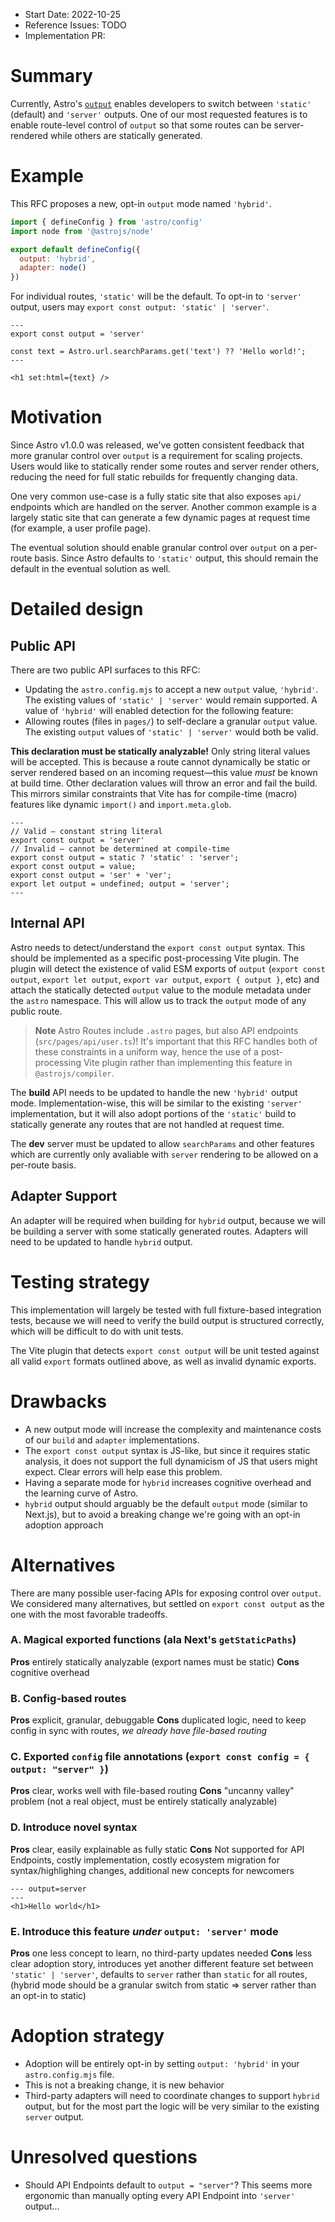 - Start Date: 2022-10-25
- Reference Issues: TODO
- Implementation PR: <!-- leave empty -->

# Summary

Currently, Astro's [`output`](https://docs.astro.build/en/reference/configuration-reference/#output) enables developers to switch between `'static'` (default) and `'server'` outputs. One of our most requested features is to enable route-level control of `output` so that some routes can be server-rendered while others are statically generated.

# Example

This RFC proposes a new, opt-in `output` mode named `'hybrid'`.

```js
import { defineConfig } from 'astro/config'
import node from '@astrojs/node'

export default defineConfig({
  output: 'hybrid',
  adapter: node()
})
```

For individual routes, `'static'` will be the default. To opt-in to `'server'` output, users may `export const output: 'static' | 'server'`.

```astro
---
export const output = 'server'

const text = Astro.url.searchParams.get('text') ?? 'Hello world!';
---

<h1 set:html={text} />
```

# Motivation

Since Astro v1.0.0 was released, we've gotten consistent feedback that more granular control over `output` is a requirement for scaling projects. Users would like to statically render some routes and server render others, reducing the need for full static rebuilds for frequently changing data.

One very common use-case is a fully static site that also exposes `api/` endpoints which are handled on the server. Another common example is a largely static site that can generate a few dynamic pages at request time (for example, a user profile page).

The eventual solution should enable granular control over `output` on a per-route basis. Since Astro defaults to `'static'` output, this should remain the default in the eventual solution as well.

# Detailed design

## Public API

There are two public API surfaces to this RFC:

- Updating the `astro.config.mjs` to accept a new `output` value, `'hybrid'`. The existing values of `'static' | 'server'` would remain supported. A value of `'hybrid'` will enabled detection for the following feature:
- Allowing routes (files in `pages/`) to self-declare a granular `output` value. The existing `output` values of `'static' | 'server'` would both be valid.

**This declaration must be statically analyzable!**
Only string literal values will be accepted. This is because a route cannot dynamically be static or server rendered based on an incoming request—this value _must_ be known at build time. Other declaration values will throw an error and fail the build. This mirrors similar constraints that Vite has for compile-time (macro) features like dynamic `import()` and `import.meta.glob`.

```astro
---
// Valid – constant string literal
export const output = 'server'
// Invalid – cannot be determined at compile-time
export const output = static ? 'static' : 'server';
export const output = value;
export const output = 'ser' + 'ver';
export let output = undefined; output = 'server';
---
```

## Internal API

Astro needs to detect/understand the `export const output` syntax. This should be implemented as a specific post-processing Vite plugin. The plugin will detect the existence of valid ESM exports of `output` (`export const output`, `export let output`, `export var output`, `export { output }`, etc) and attach the statically detected `output` value to the module metadata under the `astro` namespace. This will allow us to track the `output` mode of any public route.

> **Note**
> Astro Routes include `.astro` pages, but also API endpoints (`src/pages/api/user.ts`)! It's important that this RFC handles both of these constraints in a uniform way, hence the use of a post-processing Vite plugin rather than implementing this feature in `@astrojs/compiler`.

The **build** API needs to be updated to handle the new `'hybrid'` output mode. Implementation-wise, this will be similar to the existing `'server'` implementation, but it will also adopt portions of the `'static'` build to statically generate any routes that are not handled at request time.

The **dev** server must be updated to allow `searchParams` and other features which are currently only avaliable with `server` rendering to be allowed on a per-route basis.

## Adapter Support

An adapter will be required when building for `hybrid` output, because we will be building a server with some statically generated routes. Adapters will need to be updated to handle `hybrid` output.

# Testing strategy

This implementation will largely be tested with full fixture-based integration tests, because we will need to verify the build output is structured correctly, which will be difficult to do with unit tests.

The Vite plugin that detects `export const output` will be unit tested against all valid `export` formats outlined above, as well as invalid dynamic exports.

# Drawbacks

- A new output mode will increase the complexity and maintenance costs of our `build` and `adapter` implementations.
- The `export const output` syntax is JS-like, but since it requires static analysis, it does not support the full dynamicism of JS that users might expect. Clear errors will help ease this problem.
- Having a separate mode for `hybrid` increases cognitive overhead and the learning curve of Astro.
- `hybrid` output should arguably be the default `output` mode (similar to Next.js), but to avoid a breaking change we're going with an opt-in adoption approach

# Alternatives

There are many possible user-facing APIs for exposing control over `output`. We considered many alternatives, but settled on `export const output` as the one with the most favorable tradeoffs.

### A. Magical exported functions (ala Next's `getStaticPaths`)

**Pros** entirely statically analyzable (export names must be static)
**Cons** cognitive overhead

### B. Config-based routes

**Pros** explicit, granular, debuggable
**Cons** duplicated logic, need to keep config in sync with routes, _we already have file-based routing_

### C. Exported `config` file annotations (`export const config = { output: "server" }`)

**Pros** clear, works well with file-based routing
**Cons** "uncanny valley" problem (not a real object, must be entirely statically analyzable)

### D. Introduce novel syntax

**Pros** clear, easily explainable as fully static
**Cons** Not supported for API Endpoints, costly implementation, costly ecosystem migration for syntax/highlighing changes, additional new concepts for newcomers

```astro
--- output=server
---
<h1>Hello world</h1>
```

### E. Introduce this feature _under_ `output: 'server'` mode

**Pros** one less concept to learn, no third-party updates needed
**Cons** less clear adoption story, introduces yet another different feature set between `'static' | 'server'`, defaults to `server` rather than `static` for all routes, (hybrid mode should be a granular switch from static => server rather than an opt-in to static) 


# Adoption strategy

- Adoption will be entirely opt-in by setting `output: 'hybrid'` in your `astro.config.mjs` file.
- This is not a breaking change, it is new behavior
- Third-party adapters will need to coordinate changes to support `hybrid` output, but for the most part the logic will be very similar to the existing `server` output.

# Unresolved questions

- Should API Endpoints default to `output = "server"`? This seems more ergonomic than manually opting every API Endpoint into `'server'` output...
